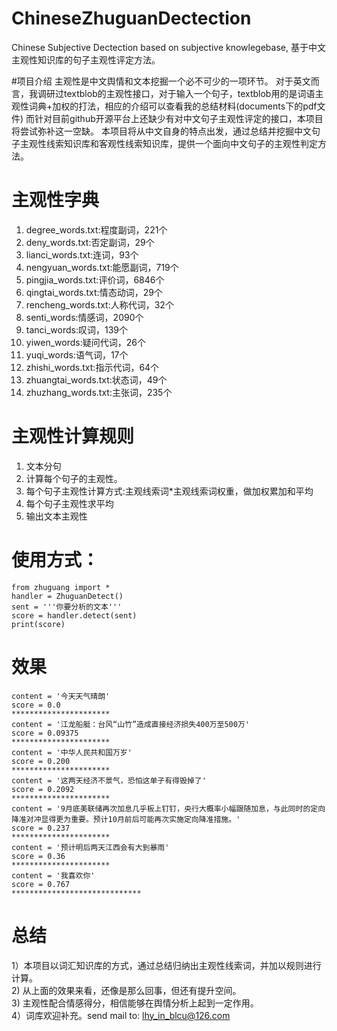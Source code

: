 # ChineseZhuguanDectection
Chinese Subjective Dectection based on subjective knowlegebase, 基于中文主观性知识库的句子主观性评定方法。

#项目介绍 
主观性是中文舆情和文本挖掘一个必不可少的一项环节。
对于英文而言，我调研过textblob的主观性接口，对于输入一个句子，textblob用的是词语主观性词典+加权的打法，相应的介绍可以查看我的总结材料(documents下的pdf文件)
而针对目前github开源平台上还缺少有对中文句子主观性评定的接口，本项目将尝试弥补这一空缺。
本项目将从中文自身的特点出发，通过总结并挖掘中文句子主观性线索知识库和客观性线索知识库，提供一个面向中文句子的主观性判定方法。

# 主观性字典
1) degree_words.txt:程度副词，221个
2) deny_words.txt:否定副词，29个
3) lianci_words.txt:连词，93个
4) nengyuan_words.txt:能愿副词，719个
5) pingjia_words.txt:评价词，6846个
6) qingtai_words.txt:情态动词，29个
7) rencheng_words.txt:人称代词，32个
8) senti_words:情感词，2090个
9) tanci_words:叹词，139个
10) yiwen_words:疑问代词，26个
11) yuqi_words:语气词，17个
12) zhishi_words.txt:指示代词，64个
13) zhuangtai_words.txt:状态词，49个
14) zhuzhang_words.txt:主张词，235个

# 主观性计算规则
1) 文本分句
2) 计算每个句子的主观性。
3) 每个句子主观性计算方式:主观线索词*主观线索词权重，做加权累加和平均
3) 每个句子主观性求平均
4) 输出文本主观性

# 使用方式：
    from zhuguang import *
    handler = ZhuguanDetect()
    sent = '''你要分析的文本'''
    score = handler.detect(sent)
    print(score)
# 效果
    content = '今天天气晴朗'
    score = 0.0
    **********************
    content = '江龙船艇：台风“山竹”造成直接经济损失400万至500万'
    score = 0.09375
    **********************
    content = '中华人民共和国万岁'
    score = 0.200
    **********************
    content = '这两天经济不景气，恐怕这单子有得毁掉了'
    score = 0.2092
    **********************
    content = '9月底美联储再次加息几乎板上钉钉，央行大概率小幅跟随加息，与此同时的定向降准对冲显得更为重要。预计10月前后可能再次实施定向降准措施。'
    score = 0.237
    **********************
    content = '预计明后两天江西会有大到暴雨'
    score = 0.36
    **********************
    content = '我喜欢你'
    score = 0.767
    *****************************
# 总结
1）本项目以词汇知识库的方式，通过总结归纳出主观性线索词，并加以规则进行计算。  
2) 从上面的效果来看，还像是那么回事，但还有提升空间。  
3) 主观性配合情感得分，相信能够在舆情分析上起到一定作用。   
4）词库欢迎补充。send mail to: lhy_in_blcu@126.com  
